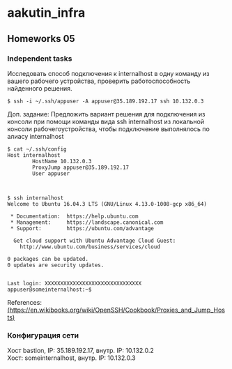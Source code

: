 # aakutin_infra
## Homeworks 05
### Independent tasks
Исследовать способ подключения к internalhost в одну команду из вашего рабочего устройства,
проверить работоспособность найденного решения.

~~~
$ ssh -i ~/.ssh/appuser -A appuser@35.189.192.17 ssh 10.132.0.3
~~~

Доп. задание: Предложить вариант решения для подключения из консоли при помощи команды вида
ssh internalhost из локальной консоли рабочегоустройства, чтобы подключение выполнялось по
алиасу internalhost

~~~
$ cat ~/.ssh/config
Host internalhost
        HostName 10.132.0.3
        ProxyJump appuser@35.189.192.17
        User appuser



$ ssh internalhost
Welcome to Ubuntu 16.04.3 LTS (GNU/Linux 4.13.0-1008-gcp x86_64)

 * Documentation:  https://help.ubuntu.com
 * Management:     https://landscape.canonical.com
 * Support:        https://ubuntu.com/advantage

  Get cloud support with Ubuntu Advantage Cloud Guest:
    http://www.ubuntu.com/business/services/cloud

0 packages can be updated.
0 updates are security updates.


Last login: XXXXXXXXXXXXXXXXXXXXXXXXXXXXXXX
appuser@someinternalhost:~$
~~~

References:
[(https://en.wikibooks.org/wiki/OpenSSH/Cookbook/Proxies_and_Jump_Hosts)](https://en.wikibooks.org/wiki/OpenSSH/Cookbook/Proxies_and_Jump_Hosts)
	
### Конфигурация сети
Хост bastion, IP: 35.189.192.17, внутр. IP: 10.132.0.2  
Хост: someinternalhost, внутр. IP: 10.132.0.3